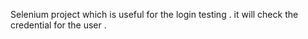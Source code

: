 Selenium project which is useful for the login testing . it will check the credential for the user .
